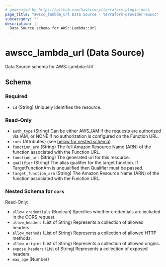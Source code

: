 ```yaml
---
# generated by https://github.com/hashicorp/terraform-plugin-docs
page_title: "awscc_lambda_url Data Source - terraform-provider-awscc"
subcategory: ""
description: |-
  Data Source schema for AWS::Lambda::Url
---
```


# awscc_lambda_url (Data Source)

Data Source schema for AWS::Lambda::Url



<!-- schema generated by tfplugindocs -->
## Schema

### Required

- `id` (String) Uniquely identifies the resource.

### Read-Only

- `auth_type` (String) Can be either AWS_IAM if the requests are authorized via IAM, or NONE if no authorization is configured on the Function URL.
- `cors` (Attributes) (see [below for nested schema](#nestedatt--cors))
- `function_arn` (String) The full Amazon Resource Name (ARN) of the function associated with the Function URL.
- `function_url` (String) The generated url for this resource.
- `qualifier` (String) The alias qualifier for the target function. If TargetFunctionArn is unqualified then Qualifier must be passed.
- `target_function_arn` (String) The Amazon Resource Name (ARN) of the function associated with the Function URL.

<a id="nestedatt--cors"></a>
### Nested Schema for `cors`

Read-Only:

- `allow_credentials` (Boolean) Specifies whether credentials are included in the CORS request.
- `allow_headers` (List of String) Represents a collection of allowed headers.
- `allow_methods` (List of String) Represents a collection of allowed HTTP methods.
- `allow_origins` (List of String) Represents a collection of allowed origins.
- `expose_headers` (List of String) Represents a collection of exposed headers.
- `max_age` (Number)



